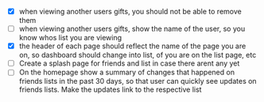 - [x] when viewing another users gifts, you should not be able to remove them
- [ ] when viewing another users gifts, show the name of the user, so you know whos list you are viewing
- [x] the header of each page should reflect the name of the page you are on, so dashboard should change into list, of you are on the list page, etc
- [ ] Create a splash page for friends and list in case there arent any yet
- [ ] On the homepage show a summary of changes that happened on friends lists in the past 30 days, so that user can quickly see updates on friends lists. Make the updates link to the respective list
